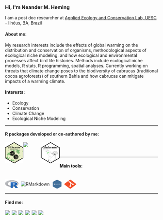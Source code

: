 ### Hi, I'm Neander M. Heming
I am a post doc researcher at [Applied Ecology and Conservation Lab, UESC - Ilhéus, BA, Brazil](appliedecologylab.org)

#### About me:
My research interests include the effects of global warming on the distribution and conservation of organisms, methodological aspects of ecological niche modeling, and how ecological and environmental processes affect bird life histories. Methods include ecological niche models, R stats, R programming, spatial analyses. Currently working on threats that climate change poses to the biodiversity of cabrucas (traditional cocoa agroforests) of southern Bahia and how cabrucas can mitigate impacts of a warming climate.

#### Interests:
  - Ecology
  - Conservation
  - Climate Change
  - Ecological Niche Modeling

---

#### R packages developed or co-authored by me:
[<img align="left" width="60px" src="https://github.com/HemingNM/SESraster/blob/master/man/figures/logo.png"/>](https://hemingnm.github.io/SESraster)
[<img align="left" width="60px" src="https://github.com/flaviomoc/divraster/blob/master/man/figures/logo.png"/>](https://flaviomoc.github.io/divraster)
[<img align="left" width="60px" src="https://github.com/gabferreira/phyloraster/blob/master/man/figures/logo.png"/>](https://gabferreira.github.io/phyloraster)

<br/>
<br>

---

#### Main tools:
<div style="display: inline_block"><br>
  <img align="center" alt="R" height="33" width="44" src="https://github.com/devicons/devicon/blob/master/icons/r/r-original.svg"/>&nbsp;
  <img align="center" alt="RMarkdown" height="30" width="30" src="https://pkgs.rstudio.com/rmarkdown/reference/figures/logo.png"/>&nbsp;
  <img align="center" alt="Quarto" height="30" width="33" src="https://raw.githubusercontent.com/github/explore/80f119e965a9a3df7b74c3f7b63a502e3d0ded36/topics/quarto/quarto.png"/>&nbsp;
  <img align="center" alt="git" height="30" width="40" src="https://github.com/devicons/devicon/blob/master/icons/git/git-original.svg"/>&nbsp;
</div>

---

#### Find me:
[<img align="left" width="22px" src="https://orcid.org/assets/vectors/orcid.logo.icon.svg"/>](https://orcid.org/0000-0003-2461-5045)
[<img align="left" width="22px" src="https://publons.com/static/images/logos/square/blue_white_shadow.png"/>](https://publons.com/researcher/2610381/neander-marcel-heming/)
[<img align="left" width="22px" src="https://iconape.com/wp-content/files/da/64524/svg/google-scholar.svg"/>](https://scholar.google.com/citations?user=mfRNtDkAAAAJ)
[<img align="left" width="22px" src="https://arquivo.unifesp.br/images/icon/icon_lattes.svg"/>](http://lattes.cnpq.br/3185094096445587)
[<img align="left" width="22px" src="https://upload.wikimedia.org/wikipedia/commons/5/5e/ResearchGate_icon_SVG.svg"/>](https://www.researchgate.net/profile/Neander-Heming)
[<img align="left" width="22px" src="https://cdn-icons-png.flaticon.com/512/733/733579.png"/>](https://twitter.com/NeanderHeming)

<br>

